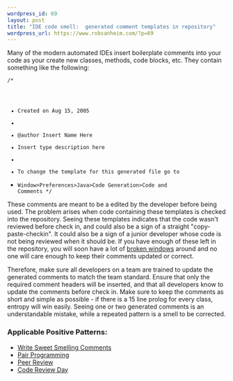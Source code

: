 ```yaml
--- 
wordpress_id: 69
layout: post
title: "IDE code smell:  generated comment templates in repository"
wordpress_url: https://www.robsanheim.com/?p=69
---
```

Many of the modern automated IDEs insert boilerplate comments into your code as your create new classes, methods, code blocks, etc.  They contain something like the following: 

<code>/*
 * Created on Aug 15, 2005
 *
 * @author Insert Name Here
 * Insert type description here
 *
 * To change the template for this generated file go to
 * Window&gt;Preferences&gt;Java&gt;Code Generation&gt;Code and Comments
 */</code>

These comments are meant to be a edited by the developer before being used.  The problem arises when code containing these templates is checked into the repository.  Seeing these templates indicates that the code wasn't reviewed before check in, and could also be a sign of a straight "copy-paste-checkin".  It could also be a sign of a junior developer whose code is not being reviewed when it should be.  If you have enough of these left in the repository, you will soon have a lot of <a href="https://c2.com/cgi/wiki?FixBrokenWindows">broken windows</a> around and no one will care enough to keep their comments updated or correct.

Therefore, make sure all developers on a team are trained to update the generated comments to match the team standard.  Ensure that only the required comment headers will be inserted, and that all developers know to update the comments before check in.  Make sure to keep the comments as short and simple as possible - if there is a 15 line prolog for every class, entropy will win easily.  Seeing one or two generated comments is an understandable mistake, while a repeated pattern is a smell to be corrected.

<h3>Applicable Positive Patterns:</h3>
<ul>
<li><a href="https://www.stickyminds.com/s.asp?F=S9041_ART_3">Write Sweet Smelling Comments</a></li>
<li><a href="https://c2.com/cgi/wiki?PairProgramming">Pair Programming</a></li>
<li><a href="https://c2.com/cgi/wiki?PeerReview">Peer Review</a></li>
<li><a href="https://c2.com/cgi/wiki?CodeReviewDay">Code Review Day</a></li>
</ul>
